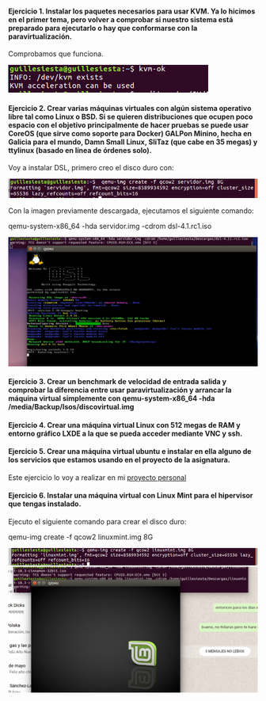 #### Ejercicio 1. Instalar los paquetes necesarios para usar KVM. Ya lo hicimos en el primer tema, pero volver a comprobar si nuestro sistema está preparado para ejecutarlo o hay que conformarse con la paravirtualización.

Comprobamos que funciona. 

![kvm](imgs/S6-ej1.png)

#### Ejercicio 2. Crear varias máquinas virtuales con algún sistema operativo libre tal como Linux o BSD. Si se quieren distribuciones que ocupen poco espacio con el objetivo principalmente de hacer pruebas se puede usar CoreOS (que sirve como soporte para Docker) GALPon Minino, hecha en Galicia para el mundo, Damn Small Linux, SliTaz (que cabe en 35 megas) y ttylinux (basado en línea de órdenes solo).

Voy a instalar DSL, primero creo el disco duro con:

![dsl](imgs/S6-ej2A.png)

Con la imagen previamente descargada, ejecutamos el siguiente comando:

qemu-system-x86_64 -hda servidor.img -cdrom dsl-4.1.rc1.iso 

![dsl](imgs/S6-ej2B.png)

#### Ejercicio 3. Crear un benchmark de velocidad de entrada salida y comprobar la diferencia entre usar paravirtualización y arrancar la máquina virtual simplemente con qemu-system-x86_64 -hda /media/Backup/Isos/discovirtual.img

#### Ejercicio 4. Crear una máquina virtual Linux con 512 megas de RAM y entorno gráfico LXDE a la que se pueda acceder mediante VNC y ssh.

#### Ejercicio 5. Crear una máquina virtual ubuntu e instalar en ella alguno de los servicios que estamos usando en el proyecto de la asignatura.

Este ejercicio lo voy a realizar en mi [proyecto personal](https://github.com/guillesiesta/ProjectX) 

#### Ejercicio 6. Instalar una máquina virtual con Linux Mint para el hipervisor que tengas instalado.

Ejecuto el siguiente comando para crear el disco duro:

qemu-img create -f qcow2 linuxmint.img 8G

![mint](imgs/S6-ej6A.png)
![mint](imgs/S6-ej6B.png)
